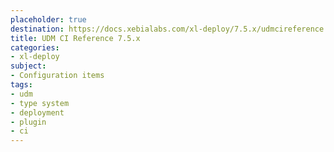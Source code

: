 ```yaml
---
placeholder: true
destination: https://docs.xebialabs.com/xl-deploy/7.5.x/udmcireference.html
title: UDM CI Reference 7.5.x
categories:
- xl-deploy
subject:
- Configuration items
tags:
- udm
- type system
- deployment
- plugin
- ci
---
```

